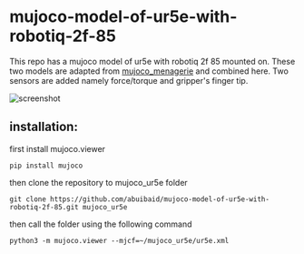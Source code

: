 # mujoco-model-of-ur5e-with-robotiq-2f-85

This repo has a mujoco model of ur5e with robotiq 2f 85 mounted on. These two models are adapted from [mujoco_menagerie](https://github.com/google-deepmind/mujoco_menagerie) and combined here. Two sensors are added namely force/torque and gripper's finger tip.

![screenshot](https://github.com/abuibaid/mujoco-model-of-ur5e-with-robotiq-2f-85/assets/22854439/dd6daa99-d65c-4cff-9e39-a2f05f4ad06b)

## installation:
first install mujoco.viewer
```
pip install mujoco
```

then clone the repository to mujoco_ur5e folder

```
git clone https://github.com/abuibaid/mujoco-model-of-ur5e-with-robotiq-2f-85.git mujoco_ur5e
```

then call the folder using the following command
```
python3 -m mujoco.viewer --mjcf=~/mujoco_ur5e/ur5e.xml
```
